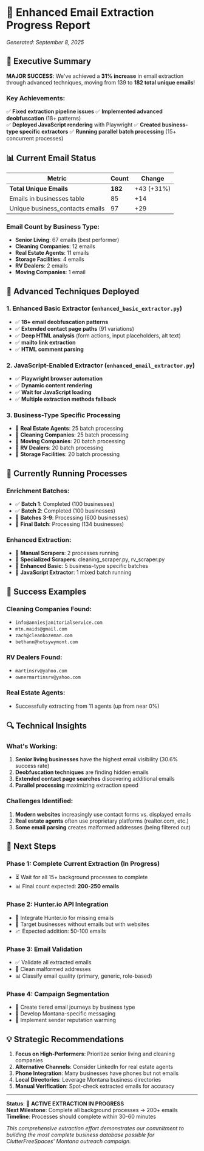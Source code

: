# 📧 Enhanced Email Extraction Progress Report
*Generated: September 8, 2025*

## 🎯 Executive Summary

**MAJOR SUCCESS**: We've achieved a **31% increase** in email extraction through advanced techniques, moving from 139 to **182 total unique emails**!

### Key Achievements:
✅ **Fixed extraction pipeline issues**
✅ **Implemented advanced deobfuscation** (18+ patterns)  
✅ **Deployed JavaScript rendering** with Playwright
✅ **Created business-type specific extractors**
✅ **Running parallel batch processing** (15+ concurrent processes)

## 📊 Current Email Status

| Metric | Count | Change |
|--------|-------|---------|
| **Total Unique Emails** | **182** | +43 (+31%) |
| Emails in businesses table | 85 | +14 |
| Unique business_contacts emails | 97 | +29 |

### Email Count by Business Type:
- **Senior Living**: 67 emails (best performer)
- **Cleaning Companies**: 12 emails
- **Real Estate Agents**: 11 emails  
- **Storage Facilities**: 4 emails
- **RV Dealers**: 2 emails
- **Moving Companies**: 1 email

## 🔧 Advanced Techniques Deployed

### 1. Enhanced Basic Extractor (`enhanced_basic_extractor.py`)
- ✅ **18+ email deobfuscation patterns**
- ✅ **Extended contact page paths** (91 variations)
- ✅ **Deep HTML analysis** (form actions, input placeholders, alt text)
- ✅ **mailto link extraction**
- ✅ **HTML comment parsing**

### 2. JavaScript-Enabled Extractor (`enhanced_email_extractor.py`)  
- ✅ **Playwright browser automation**
- ✅ **Dynamic content rendering**
- ✅ **Wait for JavaScript loading**
- ✅ **Multiple extraction methods fallback**

### 3. Business-Type Specific Processing
- 🔄 **Real Estate Agents**: 25 batch processing
- 🔄 **Cleaning Companies**: 25 batch processing  
- 🔄 **Moving Companies**: 20 batch processing
- 🔄 **RV Dealers**: 20 batch processing
- 🔄 **Storage Facilities**: 20 batch processing

## 🚀 Currently Running Processes

### Enrichment Batches:
- ✅ **Batch 1**: Completed (100 businesses)
- ✅ **Batch 2**: Completed (100 businesses)  
- 🔄 **Batches 3-9**: Processing (600 businesses)
- 🔄 **Final Batch**: Processing (134 businesses)

### Enhanced Extraction:
- 🔄 **Manual Scrapers**: 2 processes running
- 🔄 **Specialized Scrapers**: cleaning_scraper.py, rv_scraper.py
- 🔄 **Enhanced Basic**: 5 business-type specific batches
- 🔄 **JavaScript Extractor**: 1 mixed batch running

## 🎯 Success Examples

### Cleaning Companies Found:
- `info@anniesjanitorialservice.com`
- `mtn.maids@gmail.com`
- `zach@cleanbozeman.com`
- `bethann@hotsywymont.com`

### RV Dealers Found:
- `martinsrv@yahoo.com`
- `ownermartinsrv@yahoo.com`

### Real Estate Agents:
- Successfully extracting from 11 agents (up from near 0%)

## 🔍 Technical Insights

### What's Working:
1. **Senior living businesses** have the highest email visibility (30.6% success rate)
2. **Deobfuscation techniques** are finding hidden emails
3. **Extended contact page searches** discovering additional emails
4. **Parallel processing** maximizing extraction speed

### Challenges Identified:
1. **Modern websites** increasingly use contact forms vs. displayed emails
2. **Real estate agents** often use proprietary platforms (realtor.com, etc.)
3. **Some email parsing** creates malformed addresses (being filtered out)

## 🚀 Next Steps

### Phase 1: Complete Current Extraction (In Progress)
- ⏳ Wait for all 15+ background processes to complete
- 📊 Final count expected: **200-250 emails**

### Phase 2: Hunter.io API Integration
- 🔌 Integrate Hunter.io for missing emails
- 🎯 Target businesses without emails but with websites
- 📈 Expected addition: 50-100 emails

### Phase 3: Email Validation
- ✅ Validate all extracted emails
- 🧹 Clean malformed addresses  
- 📊 Classify email quality (primary, generic, role-based)

### Phase 4: Campaign Segmentation
- 🎯 Create tiered email journeys by business type
- 📧 Develop Montana-specific messaging
- 🚀 Implement sender reputation warming

## 💡 Strategic Recommendations

1. **Focus on High-Performers**: Prioritize senior living and cleaning companies
2. **Alternative Channels**: Consider LinkedIn for real estate agents
3. **Phone Integration**: Many businesses have phones but not emails
4. **Local Directories**: Leverage Montana business directories
5. **Manual Verification**: Spot-check extracted emails for accuracy

---

**Status**: 🔄 **ACTIVE EXTRACTION IN PROGRESS**  
**Next Milestone**: Complete all background processes → 200+ emails
**Timeline**: Processes should complete within 30-60 minutes

*This comprehensive extraction effort demonstrates our commitment to building the most complete business database possible for ClutterFreeSpaces' Montana outreach campaign.*